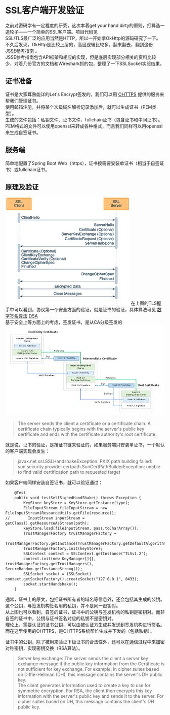 # SSL客户端开发验证

之前对密码学有一定程度的研究，这次本着get your hand dirty的原则，打算造一造轮子——一个简单的SSL客户端。项目代码见<br>
SSL/TLS最广泛的应用当然是HTTP，所以一开始拿OkHttp的源码研究了一下。不久后发现，OkHttp是比较上层的，高层逻辑比较多，翻来翻去，翻到这份 [JSSE参考指南](https://docs.oracle.com/javase/7/docs/technotes/guides/security/jsse/JSSERefGuide.html) 。<br>
JSSE参考指南包含API框架和相应的实现，但是底层实现部分相关的资料比较少，对着几份官方的文档和Wireshark抓的包，整理了一下SSLSocket实验结果。

## 证书准备
证书是大家耳熟能详的Let's Encrypt签发的，我们可以用 [OHTTPS](https://ohttps.com/) 提供的服务来帮我们管理证书。<br>
使用邮箱注册，并将某个次级域名解析记录添加后，就可以生成证书（PEM类型）。<br>
生成的文件包括：私钥文件、证书文件、fullchain证书（包含证书和中间证书）。<br>
PEM格式的文件可以使用openssl来转成各种格式，而且我们同样可以用openssl来生成自签证书。

## 服务端
简单地配置了Spring Boot Web（https），证书按需要安装单证书（相当于自签证书）或fullchain证书。

## 原理及验证

![SSL/TLS握手](https://github.com/lvv9/lvv9.github.io/blob/master/pic/image_2021-12-24_00-19-09.png?raw=true)
在上图的TLS握手中可以看到，协议第一个安全方面的验证，就是证书的验证，具体算法可见 [数字签名算法](https://zh.wikipedia.org/wiki/%E6%95%B0%E5%AD%97%E7%AD%BE%E5%90%8D%E7%AE%97%E6%B3%95) [DSA](https://en.wikipedia.org/wiki/Digital_signature) <br>
基于安全上等方面上的考虑，签发证书，是从CA分级签发的
![信任链](https://github.com/lvv9/lvv9.github.io/blob/master/pic/image_2021-12-28_01-41-22.png?raw=true)
> The server sends the client a certificate or a certificate chain. A certificate chain typically begins with the server's public key certificate and ends with the certificate authority's root certificate.

就是说，证书的验证，是按证书链来验证的，如果服务端只安装单证书，一个默认的客户端实现会发生：
> javax.net.ssl.SSLHandshakeException: PKIX path building failed: sun.security.provider.certpath.SunCertPathBuilderException: unable to find valid certification path to requested target

如果客户端同样安装自签证书，就可以验证通过：
```
    @Test
    public void testSelfSignedHandShake() throws Exception {
        KeyStore keyStore = KeyStore.getInstance(type);
        FileInputStream fileInputStream = new FileInputStream(ResourceUtils.getFile(resource));
//        InputStream inputStream = getClass().getResourceAsStream(path);
        keyStore.load(fileInputStream, pass.toCharArray());
        TrustManagerFactory trustManagerFactory =
                TrustManagerFactory.getInstance(TrustManagerFactory.getDefaultAlgorithm());
        trustManagerFactory.init(keyStore);
        SSLContext context = SSLContext.getInstance("TLSv1.2");
        context.init(new KeyManager[]{}, trustManagerFactory.getTrustManagers(), SecureRandom.getInstanceStrong());
        SSLSocket socket = (SSLSocket) context.getSocketFactory().createSocket("127.0.0.1", 8433);
        socket.startHandshake();
    }
```
通常，证书上的原文，包括证书所有者的域名等信息外，还会包括其生成的公钥。这个公钥，与签发机构签名用的私钥，并不是同一密钥对。<br>
从上图也可以看到，自签的证书，证书中的公钥与签发机构的私钥是密钥对。而非自签的证书中，公钥与证书签名对应的私钥不是密钥对。<br>
理论上，需要认证的证书公钥，可以由被认证方生成并发送到签发机构进行签名。而在这里使用的OHTTPS，是OHTTPS系统帮忙生成并下发的（包括私钥）。

证书中的公钥，除了被用来验证下级证书的合法性外，还可以在通信过程中来加密对称密钥，实现密钥交换（RSA算法）。
> Server key exchange: The server sends the client a server key exchange message if the public key information from the Certificate is not sufficient for key exchange. For example, in cipher suites based on Diffie-Hellman (DH), this message contains the server's DH public key.<br>
> The client generates information used to create a key to use for symmetric encryption. For RSA, the client then encrypts this key information with the server's public key and sends it to the server. For cipher suites based on DH, this message contains the client's DH public key.